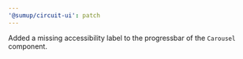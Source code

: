```yaml
---
'@sumup/circuit-ui': patch
---
```


Added a missing accessibility label to the progressbar of the `Carousel` component.
